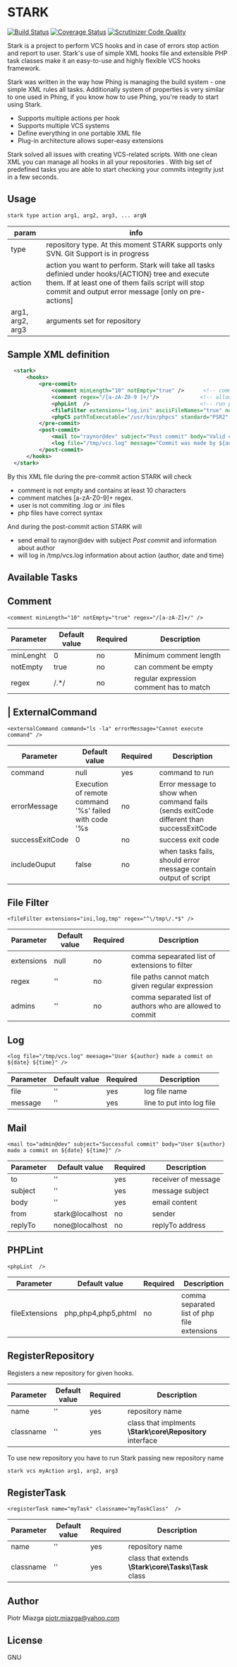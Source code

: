 STARK 
========
[![Build Status](https://travis-ci.org/polishdeveloper/stark.svg?branch=master)](https://travis-ci.org/polishdeveloper/stark)
[![Coverage Status](https://coveralls.io/repos/polishdeveloper/stark/badge.png?branch=master)](https://coveralls.io/r/polishdeveloper/stark?branch=master)
[![Scrutinizer Code Quality](https://scrutinizer-ci.com/g/polishdeveloper/stark/badges/quality-score.png?b=master)](https://scrutinizer-ci.com/g/polishdeveloper/stark/?branch=master)

Stark is a project to perform VCS hooks and in case of errors stop action and report to user.
Stark's use of simple XML hooks file and extensible PHP task classes make it an easy-to-use and highly flexible VCS hooks framework.

Stark was written in the way how Phing is managing the build system - one simple XML rules all tasks. 
Additionally system of properties is very similar to one used in Phing, if you know how to use Phing,
you're ready to start using Stark.


* Supports multiple actions per hook
* Supports multiple VCS systems
* Define everything in one portable XML file
* Plug-in architecture allows super-easy extensions

Stark solved all issues with creating VCS-related scripts. With one clean XML you can manage all hooks in all your repositories . With big set of predefined tasks you are able to start checking your commits integrity just in a few seconds.

  
  
Usage
---
  
```bash
stark type action arg1, arg2, arg3, ... argN
```

| param | info  |
| ----- | ----- |
| type  | repository type. At this moment STARK supports only SVN. Git Support is in progress |
| action  | action you want to perform. Stark will take all tasks definied under hooks/{ACTION} tree and execute them. If at least one of them fails script will stop commit and output error message [only on pre-actions] |
| arg1, arg2, arg3 | arguments set for repository |
  

  
Sample XML definition
---
  ```xml
    <stark>
        <hooks>
            <pre-commit>
                <comment minLength="10" notEmpty="true" />      <!-- comment has to be at least 10 chars long -->
                <comment regex="/[a-zA-Z0-9 ]+/"/>             <!-- allow only comment with given regex  -->
                <phpLint  />                                   <!-- run php syntax check -->
                <fileFilter extensions="log,ini" asciiFileNames="true" noSpaces="true"/>    <!-- dont allow to commit log and ini files, allow only ascii files without spaces -->
                <phpCS pathToExecutable="/usr/bin/phpcs" standard="PSR2" />                 <!-- run PHP Codesniffer check with PSR2 standard  -->
            </pre-commit>
            <post-commit>
                <mail to="raynor@dev" subject="Post commit" body="Valid commit by ${author}"/>
                <log file="/tmp/vcs.log" message="Commit was made by ${author} on ${date} ${time}. Commit message : ${message}" />
            </post-commit>
        </hooks>
    </stark>
```

By this XML file during the pre-commit action STARK will check 
 * comment is not empty and contains at least 10 characters
 * comment matches [a-zA-Z0-9]+ regex.
 * user is not commiting .log or .ini files
 * php files have correct syntax
 
And during  the post-commit action STARK will 
 * send email to raynor@dev with subject *Post commit* and information about author
 * will log in /tmp/vcs.log information about action (author, date and time)
   
   
Available Tasks
----------------
   
Comment
---
    <comment minLength="10" notEmpty="true" regex="/[a-zA-Z]+/" />
   
| Parameter  | Default value | Required | Description |
| ---------- | ------------- | --------- | ---------- |
| minLenght  | 0  | no | Minimum comment length|
| notEmpty   | true | no | can comment be empty |
| regex      | /.*/ | no | regular expression comment has to match |
   

| ExternalCommand 
 ---
    <externalCommand command="ls -la" errorMessage="Cannot execute command" />
| Parameter  | Default value | Required | Description |
| ---------- | ------------- | --------- | ---------- |
| command    |  null    | yes       | command to run |
| errorMessage | Execution of remote command '%s' failed with code '%s | no | Error message to show when command fails (sends exitCode different than successExitCode |
| successExitCode | 0 | no | success exit code |
| includeOuput | false | no | when tasks fails, should error message contain output of script |
 
   
   
File Filter
---
    <fileFilter extensions="ini,log,tmp" regex="^\/tmp\/.*$" />
| Parameter  | Default value | Required | Description |
| ---------- | ------------- | --------- | ---------- |
| extensions    |  null    | no       | comma sepearated list of extensions to filter |
| regex | '' | no | file paths cannot match given regular expression |
| admins | '' | no | comma separated list of authors who are allowed to commit |
    
Log
---
    <log file="/tmp/vcs.log" meesage="User ${author} made a commit on ${date} ${time}" />
   
| Parameter  | Default value | Required | Description |
| ---------- | ------------- | --------- | ---------- |
| file  | '' | yes | log file name|
| message | '' | yes | line to put into log file |
   
Mail
---
    <mail to="admin@dev" subject="Successful commit" body="User ${author} made a commit on ${date} ${time}" />
   
| Parameter  | Default value | Required | Description |
| ---------- | ------------- | --------- | ---------- |
| to  | '' | yes | receiver of message |
| subject | '' | yes | message subject |
| body | '' | yes | email content |
| from | stark@localhost | no | sender |
| replyTo | none@localhost | no | replyTo address |
   
    
PHPLint
---
    <phpLint  />
 
| Parameter  | Default value | Required | Description |
| ---------- | ------------- | --------- | ---------- |
| fileExtensions  | php,php4,php5,phtml | no | comma separated list of php file extensions |
    


RegisterRepository
---
Registers a new repository for given hooks.
    <registerRepository name="vcs" classname="myVCSClass"  />
   
| Parameter  | Default value | Required | Description |
| ---------- | ------------- | --------- | ---------- |
| name  | '' |  yes | repository name |
| classname  | '' |  yes | class that implments **\Stark\core\Repository** interface |
To use new repository you have to run Stark passing new repository name 
```bash
stark vcs myAction arg1, arg2, arg3
```


RegisterTask
---
    <registerTask name="myTask" classname="myTaskClass"  />
   
| Parameter  | Default value | Required | Description |
| ---------- | ------------- | --------- | ---------- |
| name  | '' |  yes | repository name |
| classname  | '' |  yes | class that extends **\Stark\core\Tasks\Task** class |
   
   

Author
--------

Piotr Miazga <piotr.miazga@yahoo.com>

License
--------

GNU
